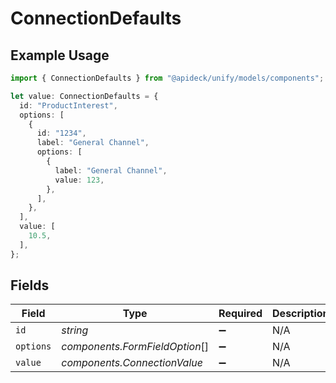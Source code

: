 # ConnectionDefaults

## Example Usage

```typescript
import { ConnectionDefaults } from "@apideck/unify/models/components";

let value: ConnectionDefaults = {
  id: "ProductInterest",
  options: [
    {
      id: "1234",
      label: "General Channel",
      options: [
        {
          label: "General Channel",
          value: 123,
        },
      ],
    },
  ],
  value: [
    10.5,
  ],
};
```

## Fields

| Field                          | Type                           | Required                       | Description                    | Example                        |
| ------------------------------ | ------------------------------ | ------------------------------ | ------------------------------ | ------------------------------ |
| `id`                           | *string*                       | :heavy_minus_sign:             | N/A                            | ProductInterest                |
| `options`                      | *components.FormFieldOption*[] | :heavy_minus_sign:             | N/A                            |                                |
| `value`                        | *components.ConnectionValue*   | :heavy_minus_sign:             | N/A                            |                                |